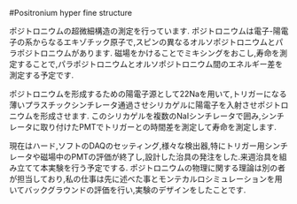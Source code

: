 #Positronium hyper fine structure

ポジトロニウムの超微細構造の測定を行っています.
ポジトロニウムは電子-陽電子の系からなるエキゾチック原子で,スピンの異なるオルソポジトロニウムとパラポジトロニウムがあります.
磁場をかけることでミキシングをおこし,寿命を測定することで,パラポジトロニウムとオルソポジトロニウム間のエネルギー差を測定する予定です.

ポジトロニウムを形成するための陽電子源として22Naを用いて,トリガーになる薄いプラスチックシンチレータ通過させシリカゲルに陽電子を入射させポジトロニウムを形成させます.
このシリカゲルを複数のNaIシンチレータで囲み,シンチレータに取り付けたPMTでトリガーとの時間差を測定して寿命を測定します.

現在はハード,ソフトのDAQのセッティング,様々な検出器,特にトリガー用シンチレータや磁場中のPMTの評価が終了し,設計した治具の発注をした.来週治具を組み立てて本実験を行う予定でする.
ポジトロニウムの物理に関する理論は別の者が担当しており,私の仕事は先に述べた事とモンテカルロシミュレーションを用いてバックグラウンドの評価を行い,実験のデザインをしたことです.

